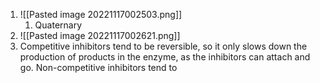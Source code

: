 1. ![[Pasted image 20221117002503.png]]
	1. Quaternary
2. ![[Pasted image 20221117002621.png]]
3. Competitive inhibitors tend to be reversible, so it only slows down the production of products in the enzyme, as the inhibitors can attach and go. Non-competitive inhibitors tend to 